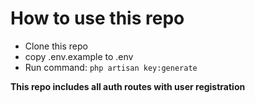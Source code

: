 # How to use this repo

- Clone this repo
- copy .env.example to .env
- Run command: `php artisan key:generate`

**This repo includes all auth routes with user registration**
